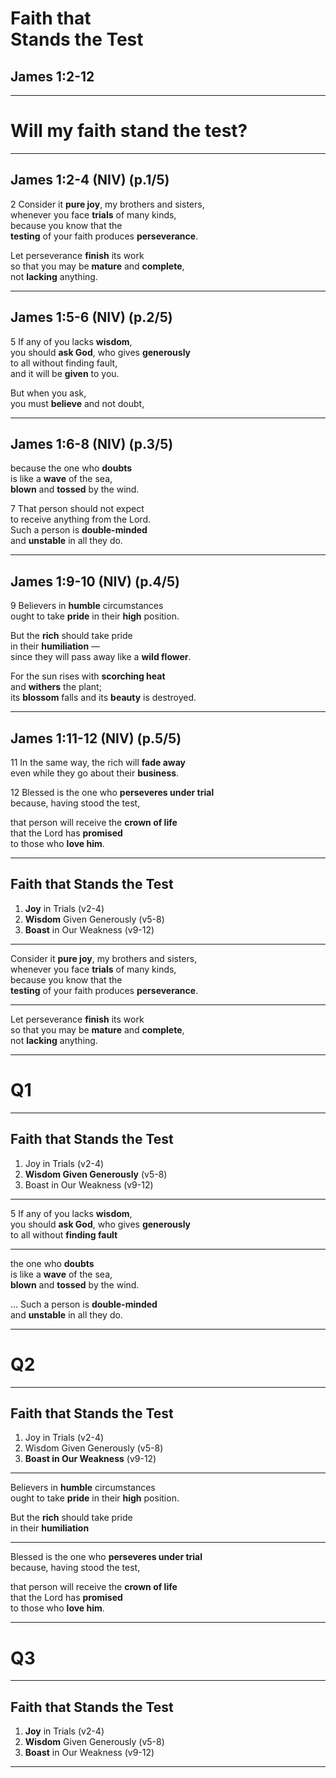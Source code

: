 <!-- .slide: data-background-image="http://sermons.seanho.com/img/bg/unsplash-JdY-P44WBpY-stormclouds.jpg" -->
# Faith that <br/> Stands the Test
## James 1:2-12

---
<!-- .slide: class="Q" data-background="white" -->
# Will my **faith** stand the **test**?

---
## James 1:2-4 (NIV) (p.1/5)
2 Consider it **pure joy**, my brothers and sisters, <br/>
whenever you face **trials** of many kinds, <br/>
because you know that the <br/>
**testing** of your faith produces **perseverance**.

Let perseverance **finish** its work <br/>
so that you may be **mature** and **complete**, <br/>
not **lacking** anything.

---
## James 1:5-6 (NIV) (p.2/5)
5 If any of you lacks **wisdom**, <br/>
you should **ask God**, who gives **generously** <br/>
to all without finding fault, <br/>
and it will be **given** to you.

But when you ask, <br/>
you must **believe** and not doubt,

---
## James 1:6-8 (NIV) (p.3/5)
because the one who **doubts** <br/>
is like a **wave** of the sea, <br/>
**blown** and **tossed** by the wind.

7 That person should not expect <br/>
to receive anything from the Lord. <br/>
Such a person is **double-minded** <br/>
and **unstable** in all they do.

---
## James 1:9-10 (NIV) (p.4/5)
9 Believers in **humble** circumstances <br/>
ought to take **pride** in their **high** position.

But the **rich** should take pride <br/>
in their **humiliation** —  <br/>
since they will pass away like a **wild flower**.

For the sun rises with **scorching heat** <br/>
and **withers** the plant; <br/>
its **blossom** falls and its **beauty** is destroyed.

---
## James 1:11-12 (NIV) (p.5/5)
11 In the same way, the rich will **fade away** <br/>
even while they go about their **business**.

12 Blessed is the one who **perseveres under trial** <br/>
because, having stood the test,

that person will receive the **crown of life** <br/>
that the Lord has **promised** <br/>
to those who **love him**.

---
<!-- .slide: background-image="http://sermons.seanho.com/img/bg/unsplash-JdY-P44WBpY-stormclouds.jpg" -->
## Faith that Stands the Test
1. **Joy** in Trials <span class="hl2">(v2-4)</span>
2. **Wisdom** Given Generously <span class="hl2">(v5-8)</span>
3. **Boast** in Our Weakness <span class="hl2">(v9-12)</span>

---
Consider it **pure joy**, my brothers and sisters, <br/>
whenever you face **trials** of many kinds, <br/>
because you know that the <br/>
**testing** of your faith produces **perseverance**.

---
Let perseverance **finish** its work <br/>
so that you may be **mature** and **complete**, <br/>
not **lacking** anything.

---
<!-- .slide: class="Q" data-background="white" -->
# Q1

---
<!-- .slide: background-image="http://sermons.seanho.com/img/bg/unsplash-JdY-P44WBpY-stormclouds.jpg" -->
## Faith that Stands the Test
1. Joy in Trials <span class="hl2">(v2-4)</span>
2. **Wisdom Given Generously** <span class="hl2">(v5-8)</span>
3. Boast in Our Weakness <span class="hl2">(v9-12)</span>

---
5 If any of you lacks **wisdom**, <br/>
you should **ask God**, who gives **generously** <br/>
to all without **finding fault**

---
the one who **doubts** <br/>
is like a **wave** of the sea, <br/>
**blown** and **tossed** by the wind.

... Such a person is **double-minded** <br/>
and **unstable** in all they do.

---
<!-- .slide: class="Q" data-background="white" -->
# Q2

---
<!-- .slide: background-image="http://sermons.seanho.com/img/bg/unsplash-JdY-P44WBpY-stormclouds.jpg" -->
## Faith that Stands the Test
1. Joy in Trials <span class="hl2">(v2-4)</span>
2. Wisdom Given Generously <span class="hl2">(v5-8)</span>
3. **Boast in Our Weakness** <span class="hl2">(v9-12)</span>

---
Believers in **humble** circumstances <br/>
ought to take **pride** in their **high** position.

But the **rich** should take pride <br/>
in their **humiliation**

---
Blessed is the one who **perseveres under trial** <br/>
because, having stood the test,

that person will receive the **crown of life** <br/>
that the Lord has **promised** <br/>
to those who **love him**.

---
<!-- .slide: class="Q" data-background="white" -->
# Q3

---
<!-- .slide: background-image="http://sermons.seanho.com/img/bg/unsplash-JdY-P44WBpY-stormclouds.jpg" -->
## Faith that Stands the Test
1. **Joy** in Trials <span class="hl2">(v2-4)</span>
2. **Wisdom** Given Generously <span class="hl2">(v5-8)</span>
3. **Boast** in Our Weakness <span class="hl2">(v9-12)</span>

---
<!-- .slide: background-image="http://sermons.seanho.com/img/bg/unsplash-JdY-P44WBpY-stormclouds.jpg" class="empty" -->

